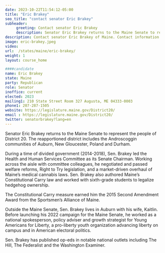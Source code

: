 ```yaml
---
date: 2023-10-22T11:54:12-05:00
title: "Eric Brakey"
seo_title: "contact senator Eric Brakey"
subheader:
     greeting: Contact senator Eric Brakey
     description: Senator Eric Brakey returns to the Maine Senate to represent the people of District 20. The reapportioned district includes the Androscoggin communities of Auburn, New Gloucester, Poland and Durham.
description: Contact senator Eric Brakey of Maine. Contact information for Eric Brakey includes email address, phone number, and mailing address.
image: eric-brakey.jpeg
video:
url:  /states/maine/eric-brakey/
weight: 1
layout: course_home

####candidate
name: Eric Brakey
state: Maine
party: Republican
role: Senator
inoffice: current
elected: 2023
mailing1: 210 State Street Room 327 Augusta, ME 04333-0003
phone1: 207-287-1505
website: https://legislature.maine.gov/District20/
email : https://legislature.maine.gov/District20/
twitter: senatorbrakey?lang=en
---
```


Senator Eric Brakey returns to the Maine Senate to represent the people of District 20. The reapportioned district includes the Androscoggin communities of Auburn, New Gloucester, Poland and Durham.

During a time of divided government (2014-2018), Sen. Brakey led the Health and Human Services Committee as its Senate Chairman. Working across the aisle with committee colleagues, he negotiated and passed welfare reforms, Right to Try legislation, and a market-driven overhaul of Maine’s medical cannabis laws. Sen. Brakey also authored Maine’s Constitutional Carry law and worked with sixth-grade students to legalize hedgehog ownership.

The Constitutional Carry measure earned him the 2015 Second Amendment Award from the Sportsmen’s Alliance of Maine.

Outside the Maine Senate, Sen. Brakey lives in Auburn with his wife, Kaitlin. Before launching his 2022 campaign for the Maine Senate, he worked as a national spokesperson, policy adviser and growth strategist for Young Americans for Liberty, a pro-liberty youth organization advancing liberty on campus and in American electoral politics.

Sen. Brakey has published op-eds in notable national outlets including The Hill, The Federalist and the Washington Examiner.
